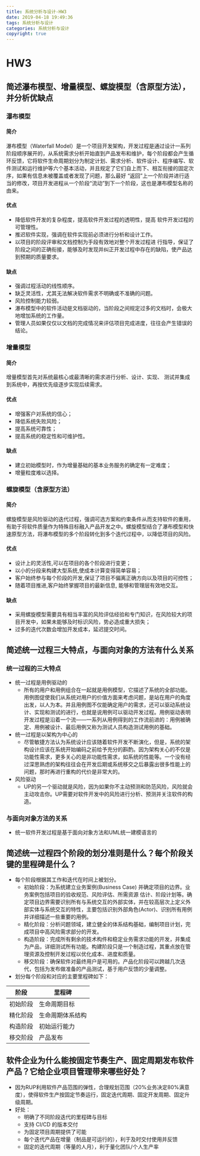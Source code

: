 ```yaml
---
title: 系统分析与设计-HW3
date: 2019-04-18 19:49:36
tags: 系统分析与设计
categories: 系统分析与设计
copyright: true
---
```


# HW3
## 简述瀑布模型、增量模型、螺旋模型（含原型方法），并分析优缺点
### 瀑布模型
#### 简介
瀑布模型（Waterfall Model）是一个项目开发架构，开发过程是通过设计一系列阶段顺序展开的，从系统需求分析开始直到产品发布和维护，每个阶段都会产生循环反馈，它将软件生命周期划分为制定计划、需求分析、软件设计、程序编写、软件测试和运行维护等六个基本活动，并且规定了它们自上而下、相互衔接的固定次序，如果有信息未被覆盖或者发现了问题，那么最好 “返回”上一个阶段并进行适当的修改，项目开发进程从一个阶段“流动”到下一个阶段，这也是瀑布模型名称的由来。

#### 优点
- 降低软件开发的复杂程度，提高软件开发过程的透明性，提高 软件开发过程的可管理性。 
- 推迟软件实现，强调在软件实现前必须进行分析和设计工作。 
- 以项目的阶段评审和文档控制为手段有效地对整个开发过程进 行指导，保证了阶段之间的正确衔接，能够及时发现并纠正开发过程中存在的缺陷，使产品达到预期的质量要求。

#### 缺点
- 强调过程活动的线性顺序。 
- 缺乏灵活性，尤其无法解决软件需求不明确或不准确的问题。 
- 风险控制能力较弱。 
- 瀑布模型中的软件活动是文档驱动的，当阶段之间规定过多的文档时，会极大地增加系统的工作量。 
- 管理人员如果仅仅以文档的完成情况来评估项目完成进度，往往会产生错误的结论。

### 增量模型
#### 简介
增量模型首先对系统最核心或最清晰的需求进行分析、设计、实现、 测试并集成到系统中，再按优先级逐步实现后续需求。

#### 优点
- 增强客户对系统的信心；
- 降低系统失败风险；
- 提高系统可靠性； 
- 提高系统的稳定性和可维护性。 

#### 缺点
- 建立初始模型时，作为增量基础的基本业务服务的确定有一定难度；
- 增量粒度难以选择。


### 螺旋模型（含原型方法）
#### 简介
螺旋模型是风险驱动的迭代过程，强调可选方案和约束条件从而支持软件的重用，有助于将软件质量作为特殊目标融入产品开发之中。螺旋模型结合了瀑布模型和快速原型方法，将瀑布模型的多个阶段转化到多个迭代过程中，以降低项目的风险。

#### 优点
- 设计上的灵活性,可以在项目的各个阶段进行变更；
- 以小的分段来构建大型系统,使成本计算变得简单容易；
- 客户始终参与每个阶段的开发,保证了项目不偏离正确方向以及项目的可控性；
- 随着项目推进,客户始终掌握项目的最新信息, 能够和管理层有效地交互。

#### 缺点
- 采用螺旋模型需要具有相当丰富的风险评估经验和专门知识，在风险较大的项目开发中，如果未能够及时标识风险，势必造成重大损失；
- 过多的迭代次数会增加开发成本，延迟提交时间。

## 简述统一过程三大特点，与面向对象的方法有什么关系
### 统一过程的三大特点
- 统一过程是用例驱动的
  - 所有的用户和用例组合在一起就是用例模型，它描述了系统的全部功能。用例图促使我们从系统对用户的价值方面来考虑问题，是站在用户的角度出发，以人为本。并且用例图不仅能确定用户的需求，还可以驱动系统设计、实现和测试的进行，也就是说用例可以驱动开发过程。用例驱动表明开发过程是沿着一个流——一系列从用例得到的工作流前进的：用例被确定、用例被设计、最后用例又称为测试人员构造测试用例的基础。
- 统一过程是以架构为中心的
  - 尽管敏捷方法认为系统设计应该随着软件开发不断演化，但是，系统的架构设计应该在系统开始编码之前给予充分的斟酌。因为架构关心的不仅是功能性需求，更多关心的是非功能性需求，如系统的性能等。一个没有经过深思熟虑的架构往往会在开发后期或系统移交之后暴露出很多性能上的问题，那时再进行重构的代价是非常大的。
- 风险驱动
  - UP的另一个驱动就是风险，因为如果你不主动预测和防范风险，风险就会主动攻击你。UP需要对软件开发中的风险进行分析、预测并关注软件的构造。

### 与面向对象方法的关系
- 统一软件开发过程是基于面向对象方法和UML统一建模语言的


## 简述统一过程四个阶段的划分准则是什么？每个阶段关键的里程碑是什么？
- 每个阶段根据其工作和迭代在时间上被划分。
  - 初始阶段：为系统建立业务案例(Business Case) 并确定项目的边界。业务案例包括项目的验收规范、风险评估、所需资源 估计、阶段计划等。确定项目边界需要识别所有与系统交互的外部实体，并在较高层次上定义外部实体与系统交互的特性，主要包括识别外部角色(Actor)、识别所有用例并详细描述一些重要的用例。 
  - 精化阶段：分析问题领域，建立健全的体系结构基础，编制项目计划，完成项目中高风险需求部分的开发。
  - 构造阶段：完成所有剩余的技术构件和稳定业务需求功能的开发，并集成为产品，详细测试所有功能。构建阶段只是一个制造过程，其重点放在管理资源及控制开发过程以优化成本、进度和质量。
  - 移交阶段：确保软件对最终用户是可用的。产品化阶段可以跨越几次迭代，包括为发布做准备的产品测试，基于用户反馈的少量调整。
- 划分每个阶段和对应的主要里程碑如下：
  
| 阶段 | 里程碑 |
| --- | --- |
| 初始阶段 | 生命周期目标 |
| 精化阶段 | 生命周期体系结构 |
| 构造阶段 | 初始运行能力 |
| 移交阶段 | 产品发布 |

## 软件企业为什么能按固定节奏生产、固定周期发布软件产品？它给企业项目管理带来哪些好处？

- 因为RUP利用软件产品范围的弹性，合理规划范围（20%业务决定80%满意度），使得软件生产按固定节奏运行，固定迭代周期、固定开发周期、固定升级周期。
- 好处：
  - 明确了不同阶段迭代的里程碑与目标
  - 支持 CI/CD 的版本交付
  - 为固定项目周期提供了可能
  - 每个迭代产品在增量（制品是可运行的），利于及时交付使用并反馈
  - 固定的迭代周期（等量的人月），利于量化团队/个人生产率
